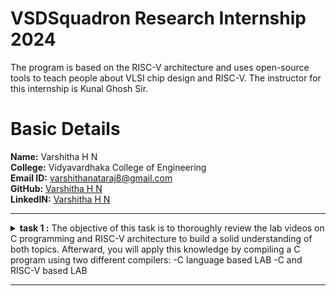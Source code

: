 # VSDSquadron Research Internship 2024
The program is based on the RISC-V architecture and uses open-source tools to teach people about VLSI chip design and RISC-V. The instructor for this internship is Kunal Ghosh Sir.                                                                  

# Basic Details
**Name:** Varshitha H N              
**College:** Vidyavardhaka College of Engineering                                                                                                                                                     
**Email ID:** varshithanataraj8@gmail.com          
**GitHub:** [Varshitha H N](https://github.com/Varshitha-H-N)                                                                                                                 
**LinkedIN:** [Varshitha H N](https://www.linkedin.com/in/varshitha-h-n-037a00259/)                                                                                                                   

---

<details>
<summary> <b>task 1 :</b> The objective of this task is to thoroughly review the lab videos on C programming and RISC-V architecture to build a solid understanding of both topics. Afterward, you will apply this knowledge by compiling a C program using two different compilers:                                                              
-C language based LAB                                                                                             
-C and RISC-V based LAB          
</summary>
<br>
Task is to refer to C based and RISCV based lab videos and execute the task of compiling the C code using gcc and riscv compiler.
**C Language based LAB**

**C and RISC-V Based Labs**

This repository demonstrates the processes involved in compiling C programs and generating assembly code using both a standard GCC compiler and a RISC-V GCC compiler. It includes comprehensive steps and explanations to guide users through each stage of the compilation and debugging workflow.

**C Language-Based Lab**

Steps to Compile a .c File on Your Machine:

1. Open the bash terminal and navigate to the directory where you want to create your file.
2. Use the following command to create and edit a new .c file:
   ```sh
   leafpad sum1ton.c


**Steps to Compile a .c File on our Machine:**
 ```sh
 gcc sum1ton.c
 ./a.out
```

 
Compilation and execution complete.

![2]()
)

RISC - V Based lab
**Steps to Compile Using RISC-V GCC Compiler:**
1. Ensure the RISC-V GCC compiler is installed and accessible on your system.
2. Verify the .c file contents using the cat command:
   ```sh
   cat sum1ton.c


3. Compile the C program for RISC-V architecture using 01 option:
 ```sh
riscv64-unknown-elf-gcc -o1 -mabi=lp64 -march=rv64i -o sum1ton.o sum1ton.c
```
4. Disassemble the object file to view its assembly code using:
 ```sh
riscv64-unknown-elf-objdump -d sum1ton.o
```
5.minimize the assembly by using following code:
```sh
riscv64-unknown-elf-objdump -d sum1ton.o | less
```
 a)we extract main function's assembly code by using:
   ```sh
/main
```
6. Use /main in the terminal to locate the main function in the assembly output.
![4]()
)

7.Compile the C program for RISC-V architecture using ofast option:
```sh
riscv64-unknown-elf-gcc -Ofast -mabi=lp64 -march=rv64i -o sum1ton.o sum1ton.c
```
8.Disassemble the object file to view its assembly code using:
```sh
riscv64-unknown-elf-objdump -d sum1ton.o
```
9.minimize the assembly by using following code:
```sh
riscv64-unknown-elf-objdump -d sum1ton.o | less
```
 a)we extract main function's assembly code by using:
 ```sh
  /main
```
10. Use /main in the terminal to locate the main function in the assembly output.
![4]()
)

Explanation of Key Commands and Options: 
1. -mabi=lp64: Specifies the Application Binary Interface (ABI) for 64-bit integers, pointers, and long data types, suitable for 64-bit RISC-V architecture.

2. -march=rv64i: Indicates the 64-bit RISC-V base integer instruction set architecture.

3. -O1: Enables basic optimization for better performance without significantly increasing compilation time.

4. -Ofast: Optimize the code aggressively for the best possible speed.

5. riscv64-unknown-elf-objdump: A tool for disassembling RISC-V binaries to examine the code structure and debug it effectively.
 
   </details>

---
